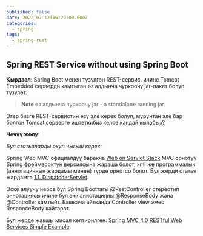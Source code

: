 ```yaml
---
published: false
date: 2022-07-12T16:29:00.000Z
categories:
  - spring
tags:
  - spring-rest
---
```

## Spring REST Service without using Spring Boot

**Кырдаал**:
Spring Boot менен түзүлгөн REST-сервис, ичине Tomcat Embedded серверди камтыган өз алдынча чуркоочу jar-пакет болуп түзүлөт. 
> **Note**
> өз алдынча чуркоочу jar - a standalone running jar

Эгер бизге REST-сервистин өзү эле керек болуп, мурунтан эле бар болгон Tomcat серверге иштеткибиз келсе кандай кылабыз?

**Чечүү жолу**:

_Бул статьяларды окуп чыгыш керек:_

Spring Web MVC официалдуу баракча [Web on Servlet Stack](https://docs.spring.io/spring-framework/docs/current/reference/html/web.html#spring-web)
MVC орнотуу Spring фреймворктун версиясына жараша болот, xml же программалык (аннотациянын жардамы менен) түрдө орнотсо болот. Бул жерди статья жардамга [1.1. DispatcherServlet](https://docs.spring.io/spring-framework/docs/current/reference/html/web.html#mvc-servlet).

Эске алуучу нерсе бул Spring Bootтагы @RestController стереотип аннотациясы ичине бул эки аннотацияны @ResponseBody жана @Controller камтыйт. Башкача айтканда Controller view эмес ResponceBody кайтарат. 

Бул жерде жакшы мисал келтирилген: [Spring MVC 4.0 RESTful Web Services Simple Example](https://www.programming-free.com/2014/01/spring-mvc-40-restful-web-services.html)

